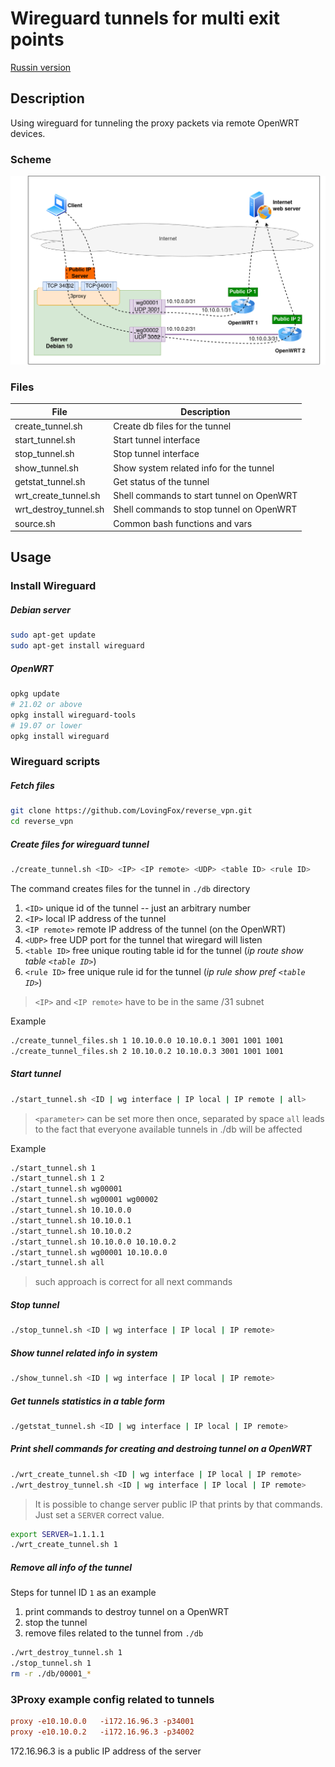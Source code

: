 # Wireguard tunnels for multi exit points

[Russin version](README.ru.md)

## Description

Using wireguard for tunneling the proxy packets via remote OpenWRT devices.

### Scheme

![Scheme of the network](scheme.png)

### Files

| File                  | Description                                |
|-----------------------|--------------------------------------------|
| create_tunnel.sh      | Create db files for the tunnel             |
| start_tunnel.sh       | Start tunnel interface                     |
| stop_tunnel.sh        | Stop tunnel interface                      |
| show_tunnel.sh        | Show system related info for the tunnel    |
| getstat_tunnel.sh     | Get status of the tunnel                   |
| wrt_create_tunnel.sh  | Shell commands to start tunnel on OpenWRT  |
| wrt_destroy_tunnel.sh | Shell commands to stop tunnel on OpenWRT   |
| source.sh             | Common bash functions and vars             |

## Usage

### Install Wireguard

##### Debian server

```bash
sudo apt-get update
sudo apt-get install wireguard
```

##### OpenWRT

```bash
opkg update
# 21.02 or above
opkg install wireguard-tools
# 19.07 or lower
opkg install wireguard
```

### Wireguard scripts

##### Fetch files

```bash
git clone https://github.com/LovingFox/reverse_vpn.git
cd reverse_vpn
```

##### Create files for wireguard tunnel

```bash
./create_tunnel.sh <ID> <IP> <IP remote> <UDP> <table ID> <rule ID>
```

The command creates files for the tunnel in `./db` directory

1. `<ID>` unique id of the tunnel -- just an arbitrary number
1. `<IP>` local IP address of the tunnel
1. `<IP remote>` remote IP address of the tunnel (on the OpenWRT)
1. `<UDP>` free UDP port for the tunnel that wiregard will listen
1. `<table ID>` free unique routing table id for the tunnel (*ip route show table `<table ID>`*)
1. `<rule ID>` free unique rule id for the tunnel (*ip rule show pref `<table ID>`*)

> `<IP>` and `<IP remote>` have to be in the same /31 subnet

Example

```bash
./create_tunnel_files.sh 1 10.10.0.0 10.10.0.1 3001 1001 1001
./create_tunnel_files.sh 2 10.10.0.2 10.10.0.3 3001 1001 1001
```

##### Start tunnel

```bash
./start_tunnel.sh <ID | wg interface | IP local | IP remote | all>
```

> `<parameter>` can be set more then once, separated by space
> `all` leads to the fact that everyone available tunnels in ./db will be affected

Example

```bash
./start_tunnel.sh 1
./start_tunnel.sh 1 2
./start_tunnel.sh wg00001
./start_tunnel.sh wg00001 wg00002
./start_tunnel.sh 10.10.0.0
./start_tunnel.sh 10.10.0.1
./start_tunnel.sh 10.10.0.2
./start_tunnel.sh 10.10.0.0 10.10.0.2
./start_tunnel.sh wg00001 10.10.0.0
./start_tunnel.sh all
```

> such approach is correct for all next commands

##### Stop tunnel

```bash
./stop_tunnel.sh <ID | wg interface | IP local | IP remote>
```

##### Show tunnel related info in system

```bash
./show_tunnel.sh <ID | wg interface | IP local | IP remote>
```

##### Get tunnels statistics in a table form

```bash
./getstat_tunnel.sh <ID | wg interface | IP local | IP remote>
```

##### Print shell commands for creating and destroing tunnel on a OpenWRT 

```bash
./wrt_create_tunnel.sh <ID | wg interface | IP local | IP remote>
./wrt_destroy_tunnel.sh <ID | wg interface | IP local | IP remote>
```

> It is possible to change server public IP that prints by that commands. Just set a `SERVER` correct value.

```bash
export SERVER=1.1.1.1
./wrt_create_tunnel.sh 1
```

##### Remove all info of the tunnel

Steps for tunnel ID `1` as an example

1. print commands to destroy tunnel on a OpenWRT
2. stop the tunnel
3. remove files related to the tunnel from `./db`

```bash
./wrt_destroy_tunnel.sh 1
./stop_tunnel.sh 1
rm -r ./db/00001_*
```

### 3Proxy example config related to tunnels

```conf
proxy -e10.10.0.0   -i172.16.96.3 -p34001
proxy -e10.10.0.2   -i172.16.96.3 -p34002
```

172.16.96.3 is a public IP address of the server
